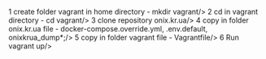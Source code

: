 1 create folder vagrant in home directory -  mkdir vagrant/>
2 cd in vagrant directory - cd vagrant/>
3 clone repository onix.kr.ua/> 
4 copy in folder onix.kr.ua file - docker-compose.override.yml, .env.default, onixkrua_dump*;/>
5 copy in folder vagrant file - Vagrantfile/>
6 Run vagrant up/>



